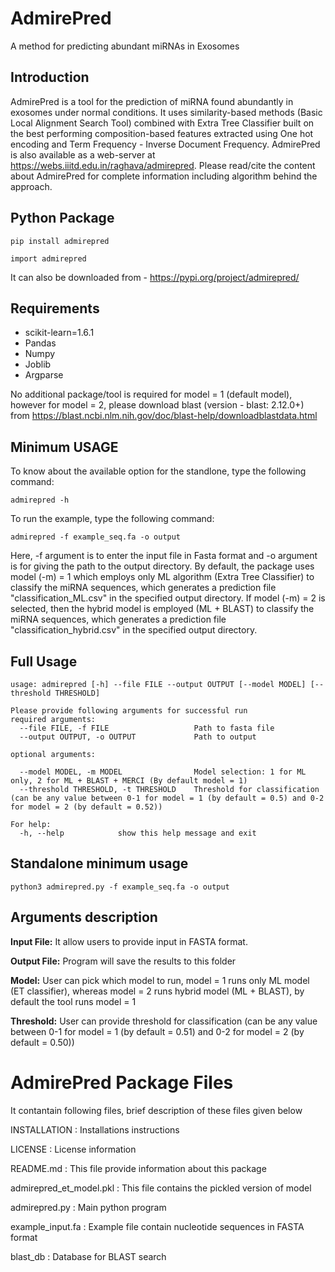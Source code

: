 # **AdmirePred**
A method for predicting abundant miRNAs in Exosomes
## Introduction
AdmirePred is a tool for the prediction of miRNA found abundantly in exosomes under normal conditions. It uses similarity-based methods (Basic Local Alignment Search Tool) combined with Extra Tree Classifier built on the best performing composition-based features extracted using One hot encoding and Term Frequency - Inverse Document Frequency. AdmirePred is also available as a web-server at https://webs.iiitd.edu.in/raghava/admirepred. Please read/cite the content about AdmirePred for complete information including algorithm behind the approach.

## Python Package
```
pip install admirepred
```
```
import admirepred
```
It can also be downloaded from - https://pypi.org/project/admirepred/


## Requirements
- scikit-learn=1.6.1
- Pandas
- Numpy
- Joblib
- Argparse


No additional package/tool is required for model = 1 (default model), however for model = 2, please download blast (version - blast: 2.12.0+) from https://blast.ncbi.nlm.nih.gov/doc/blast-help/downloadblastdata.html


## Minimum USAGE
To know about the available option for the standlone, type the following command:
```
admirepred -h
```
To run the example, type the following command:
```
admirepred -f example_seq.fa -o output
```
Here, -f argument is to enter the input file in Fasta format and -o argument is for giving the path to the output directory. By default, the package uses model (-m) = 1 which employs only ML algorithm (Extra Tree Classifier) to classify the miRNA sequences, which generates a prediction file "classification_ML.csv" in the specified output directory. If model (-m) = 2 is selected, then the hybrid model is employed (ML + BLAST) to classify the miRNA sequences, which generates a prediction file "classification_hybrid.csv" in the specified output directory.

## Full Usage
```
usage: admirepred [-h] --file FILE --output OUTPUT [--model MODEL] [--threshold THRESHOLD]
```
```
Please provide following arguments for successful run
required arguments:
  --file FILE, -f FILE                   Path to fasta file
  --output OUTPUT, -o OUTPUT             Path to output

optional arguments:

  --model MODEL, -m MODEL                Model selection: 1 for ML only, 2 for ML + BLAST + MERCI (By default model = 1)
  --threshold THRESHOLD, -t THRESHOLD    Threshold for classification (can be any value between 0-1 for model = 1 (by default = 0.5) and 0-2 for model = 2 (by default = 0.52))

For help:
  -h, --help            show this help message and exit

```

## Standalone minimum usage
```
python3 admirepred.py -f example_seq.fa -o output
```

## Arguments description

**Input File:** It allow users to provide input in FASTA format.

**Output File:** Program will save the results to this folder

**Model:** User can pick which model to run, model = 1 runs only ML model (ET classifier), whereas model = 2 runs hybrid model (ML + BLAST), by default the tool runs model = 1

**Threshold:** User can provide threshold for classification (can be any value between 0-1 for model = 1 (by default = 0.51) and 0-2 for model = 2 (by default = 0.50))


AdmirePred Package Files
=======================
It contantain following files, brief description of these files given below

INSTALLATION                    : Installations instructions

LICENSE                         : License information

README.md                       : This file provide information about this package

admirepred_et_model.pkl           : This file contains the pickled version of model

admirepred.py                     : Main python program

example_input.fa                : Example file contain nucleotide sequences in FASTA format

blast_db                        : Database for BLAST search
